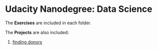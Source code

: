 # Udacity Nanodegree: Data Science 

The **Exercises** are included in each folder.

The **Projects** are also included:

1. [finding donors](https://github.com/SophieGarden/DataScience_NanoDegree/tree/master/finding_donors)